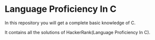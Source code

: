 # Language Proficiency In C
In this repository you will get a complete basic knowledge of C.

It contains all the solutions of HackerRank(Language Proficiency In C).
